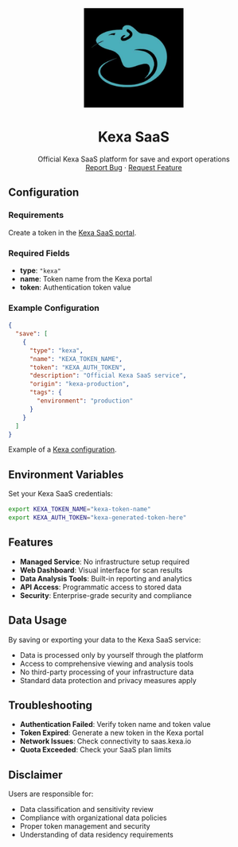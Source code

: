 <div align="center">
    <a href="https://www.kexa.io/">
        <img src="../../images/kexa-no-background-color.png" alt="Logo" width="200">
    </a>

# Kexa SaaS

  <p align="center">
    Official Kexa SaaS platform for save and export operations
    <br />
    <a href="https://github.com/4urcloud/Kexa/issues">Report Bug</a>
    ·
    <a href="https://github.com/4urcloud/Kexa/issues">Request Feature</a>
  </p>
</div>

## Configuration

### Requirements

Create a token in the [Kexa SaaS portal](https://saas.kexa.io).

### Required Fields

- **type**: `"kexa"`
- **name**: Token name from the Kexa portal
- **token**: Authentication token value

### Example Configuration

```json
{
  "save": [
    {
      "type": "kexa",
      "name": "KEXA_TOKEN_NAME",
      "token": "KEXA_AUTH_TOKEN",
      "description": "Official Kexa SaaS service",
      "origin": "kexa-production",
      "tags": {
        "environment": "production"
      }
    }
  ]
}
```

Example of a [Kexa configuration](../../config/demo/kexa.default.json).

## Environment Variables

Set your Kexa SaaS credentials:

```bash
export KEXA_TOKEN_NAME="kexa-token-name"
export KEXA_AUTH_TOKEN="kexa-generated-token-here"
```

## Features

- **Managed Service**: No infrastructure setup required
- **Web Dashboard**: Visual interface for scan results
- **Data Analysis Tools**: Built-in reporting and analytics
- **API Access**: Programmatic access to stored data
- **Security**: Enterprise-grade security and compliance

## Data Usage

By saving or exporting your data to the Kexa SaaS service:

- Data is processed only by yourself through the platform
- Access to comprehensive viewing and analysis tools
- No third-party processing of your infrastructure data
- Standard data protection and privacy measures apply

## Troubleshooting

- **Authentication Failed**: Verify token name and token value
- **Token Expired**: Generate a new token in the Kexa portal
- **Network Issues**: Check connectivity to saas.kexa.io
- **Quota Exceeded**: Check your SaaS plan limits

## Disclaimer

Users are responsible for:
- Data classification and sensitivity review
- Compliance with organizational data policies  
- Proper token management and security
- Understanding of data residency requirements